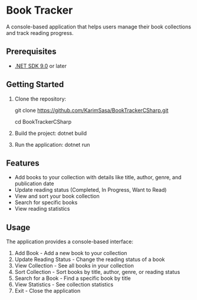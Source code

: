 # Book Tracker

A console-based application that helps users manage their book collections and track reading progress.

## Prerequisites

- [.NET SDK 9.0](https://dotnet.microsoft.com/download/dotnet/9.0) or later

## Getting Started

1. Clone the repository:

    git clone https://github.com/KarimSasa/BookTrackerCSharp.git

    cd BookTrackerCSharp

2. Build the project:
    dotnet build

3. Run the application:
    dotnet run

## Features

- Add books to your collection with details like title, author, genre, and publication date
- Update reading status (Completed, In Progress, Want to Read)
- View and sort your book collection
- Search for specific books
- View reading statistics

## Usage

The application provides a console-based interface:
1. Add Book - Add a new book to your collection
2. Update Reading Status - Change the reading status of a book
3. View Collection - See all books in your collection
4. Sort Collection - Sort books by title, author, genre, or reading status
5. Search for a Book - Find a specific book by title
6. View Statistics - See collection statistics
7. Exit - Close the application